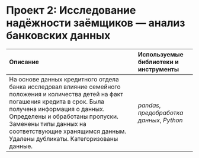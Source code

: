 # Проект 2: Исследование надёжности заёмщиков — анализ банковских данных

| Описание | Используемые библиотеки и инструменты | 
| :---------------------- | :---------------------- |
| На основе данных кредитного отдела банка исследовал влияние семейного положения и количества детей на факт погашения кредита в срок. Была получена информация о данных. Определены и обработаны пропуски. Заменены типы данных на соответствующие хранящимся данным. Удалены дубликаты. Категоризованы данные.| *pandas*, *предобработка данных*, *Python* |
